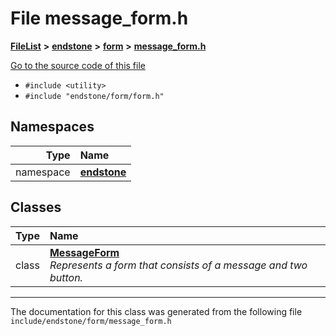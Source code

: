 

# File message\_form.h



[**FileList**](files.md) **>** [**endstone**](dir_6cf277b678674f97c7a2b6b3b2447b33.md) **>** [**form**](dir_0fd3b458603af3963ebb9c312a9238ec.md) **>** [**message\_form.h**](message__form_8h.md)

[Go to the source code of this file](message__form_8h_source.md)



* `#include <utility>`
* `#include "endstone/form/form.h"`













## Namespaces

| Type | Name |
| ---: | :--- |
| namespace | [**endstone**](namespaceendstone.md) <br> |


## Classes

| Type | Name |
| ---: | :--- |
| class | [**MessageForm**](classendstone_1_1MessageForm.md) <br>_Represents a form that consists of a message and two button._  |



















































------------------------------
The documentation for this class was generated from the following file `include/endstone/form/message_form.h`

